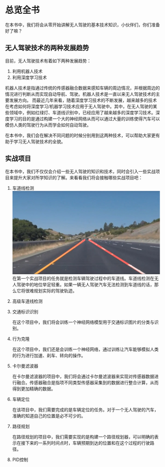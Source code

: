 # 总览全书

在本书中，我们将会从零开始讲解无人驾驶的基本技术知识，小伙伴们，你们准备好了嘛？


## 无人驾驶技术的两种发展趋势
目前，无人驾驶技术有着如下两种发展趋势：

1. 利用机器人技术
2. 利用深度学习技术

机器人技术是指通过传统的传感器融合数据来感知车辆的周边情况，并根据周边的情况进行判断从而实现自动导航、驾驶。机器人技术是一直以来无人驾驶技术的主要发展方向。
而最近几年来看，随着深度学习技术的不断发展，越来越多的技术在考虑如何将深度学习/机器学习技术应用于无人驾驶中。其中，在无人驾驶的某些领域中，例如红绿灯、车道线识别中，已经应用了越来越多的深度学习技术。深度学习的目的是通过构建一个大的神经网络从而可以通过大量的训练使得汽车可以模仿人类的驾驶行为从而学会如何自动驾驶。

在本书中，我们会在解决不同问题的时候分别用到这两种技术，可以帮助大家更有助于学习无人驾驶技术的全貌。

## 实战项目
在本书中，我们不仅仅会介绍一些无人驾驶的知识和技术，同时会引入一些实战项目来提升大家对所学知识的了解。来看看我们将会接触哪些实战项目吧：

1. 车道线检测
    ![车道线检测](/assets/1.jpg)
    在第一个实战项目的任务就是检测车辆驾驶过程中的车道线。车道线检测在无人驾驶中的地位举足轻重。如果一辆无人驾驶汽车无法检测到车道线的话，那么它将很难规划实际的驾驶轨迹。
2. 高级车道线检测
3. 交通标识识别
    
    在这个项目中，我们将会训练一个神经网络模型用于交通标识图片的分类与识别。

4. 行为克隆

    在这个项目中，我们还是会训练一个神经网络，通过训练让汽车能够模拟人类的行为进行加速、刹车、转向的操作。
    
5. 卡尔曼滤波器
   
    在卡尔曼滤波器的项目中，我们将会通过卡尔曼滤波器来实现对传感器数据进行融合。传感器融合是指项不同类型传感器采集到的数据进行整合计算，从而得到更加精确的数据。

6. 车辆定位

    在该项目中，我们需要完成的是车辆定位的任务。对于一个无人驾驶的汽车，准确的知道自己的位置是必不可少的。

7. 路径规划

    在路径规划的项目中，我们需要实现的是构建一个路径规划器，可以明确的表示在接下来的一系列时间点时，车辆预期到达的位置和在这个过程的行驶路径。

8. PID控制




